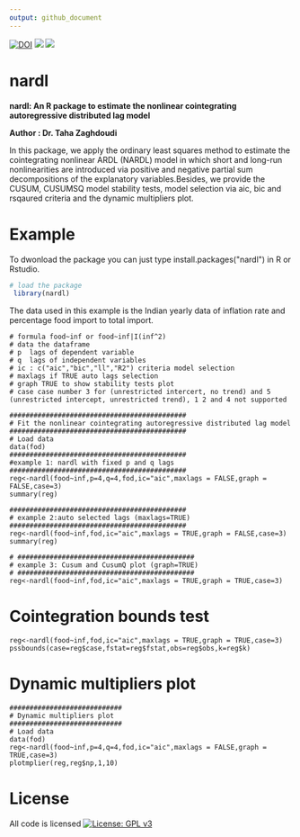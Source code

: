 ```yaml
---
output: github_document
---
```

[![DOI](https://zenodo.org/badge/DOI/10.5281/zenodo.1221245.svg)](https://doi.org/10.5281/zenodo.1221245)
[![](http://www.r-pkg.org/badges/version/nardl)]()
[![](http://cranlogs.r-pkg.org/badges/nardl)](http://cran.rstudio.com/web/packages/nardl/index.html)
# nardl

**nardl: An R package to estimate the nonlinear cointegrating autoregressive distributed lag model**

**Author : Dr. Taha Zaghdoudi**

In this package, we apply the ordinary least squares method to estimate the cointegrating nonlinear ARDL (NARDL) model in which short and long-run nonlinearities are introduced via positive and negative partial sum decompositions of the explanatory variables.Besides, we provide the CUSUM, CUSUMSQ model stability tests, model selection via aic, bic and rsqaured criteria and the dynamic multipliers plot.

# Example 
 To dwonload the package you can just type install.packages("nardl") in R or Rstudio.
 
```R
# load the package 
 library(nardl)
```
The data used in this example is the Indian yearly data of inflation rate and percentage food import to total import.
```{r}
# formula food~inf or food~inf|I(inf^2)
# data the dataframe
# p  lags of dependent variable
# q  lags of independent variables
# ic : c("aic","bic","ll","R2") criteria model selection
# maxlags if TRUE auto lags selection
# graph TRUE to show stability tests plot
# case case number 3 for (unrestricted intercert, no trend) and 5 (unrestricted intercept, unrestricted trend), 1 2 and 4 not supported

############################################
# Fit the nonlinear cointegrating autoregressive distributed lag model
############################################
# Load data
data(fod)
############################################
#example 1: nardl with fixed p and q lags
############################################
reg<-nardl(food~inf,p=4,q=4,fod,ic="aic",maxlags = FALSE,graph = FALSE,case=3)
summary(reg)

############################################
# example 2:auto selected lags (maxlags=TRUE)
############################################
reg<-nardl(food~inf,fod,ic="aic",maxlags = TRUE,graph = FALSE,case=3)
summary(reg)

# ############################################
# example 3: Cusum and CusumQ plot (graph=TRUE)
# ############################################
reg<-nardl(food~inf,fod,ic="aic",maxlags = TRUE,graph = TRUE,case=3)

```
# Cointegration bounds test
```{r}
reg<-nardl(food~inf,fod,ic="aic",maxlags = TRUE,graph = TRUE,case=3)
pssbounds(case=reg$case,fstat=reg$fstat,obs=reg$obs,k=reg$k)
```

# Dynamic multipliers plot
```{r}
############################
# Dynamic multipliers plot
############################
# Load data
data(fod)
reg<-nardl(food~inf,p=4,q=4,fod,ic="aic",maxlags = FALSE,graph = TRUE,case=3)
plotmplier(reg,reg$np,1,10)
```
# License
All code is licensed [![License: GPL v3](https://img.shields.io/badge/License-GPL%20v3-blue.svg)](https://www.gnu.org/licenses/gpl-3.0)
